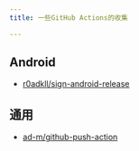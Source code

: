 ```yaml
---
title: 一些GitHub Actions的收集

---
```


## Android  

- [r0adkll/sign-android-release](https://github.com/r0adkll/sign-android-release)  

## 通用
- [ad-m/github-push-action](https://github.com/ad-m/github-push-action)
